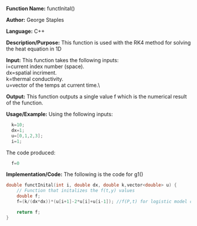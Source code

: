 **Function Name:**          functInital()

**Author:** George Staples

**Language:** C++

**Description/Purpose:** This function is used with the RK4 method for solving the heat equation in 1D

**Input:** This function takes the following inputs:\
i=current index number (space).\
dx=spatial incriment.\
k=thermal conductivity.\
u=vector of the temps at current time.\
  
**Output:** This function outputs a single value f which is the numerical result of the function.
	
**Usage/Example:**
Using the following inputs:
```c++
  k=10;
  dx=1;
  u=[0,1,2,3];
  i=1;
```

The code produced:
```c++
  f=0
```

**Implementation/Code:** The following is the code for g1()
```c++
double functInital(int i, double dx, double k,vector<double> u) {
	// Function that initalizes the f(t,y) values
	double f;
    f=(k/(dx*dx))*(u[i+1]-2*u[i]+u[i-1]); //f(P,t) for logistic model of population growth

	return f;
}
```
